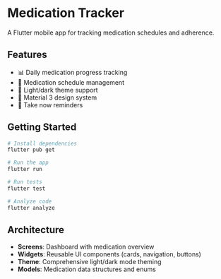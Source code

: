 # Medication Tracker

A Flutter mobile app for tracking medication schedules and adherence.

## Features

- 📊 Daily medication progress tracking
- 💊 Medication schedule management
- 🌙 Light/dark theme support
- 📱 Material 3 design system
- 🎯 Take now reminders

## Getting Started

```bash
# Install dependencies
flutter pub get

# Run the app
flutter run

# Run tests
flutter test

# Analyze code
flutter analyze
```

## Architecture

- **Screens**: Dashboard with medication overview
- **Widgets**: Reusable UI components (cards, navigation, buttons)
- **Theme**: Comprehensive light/dark mode theming
- **Models**: Medication data structures and enums
